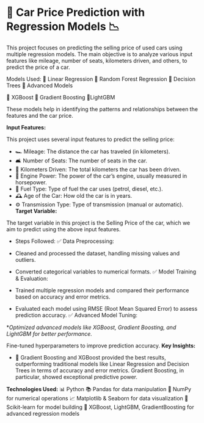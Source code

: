

# 🚗 Car Price Prediction with Regression Models 📉

This project focuses on predicting the selling price of used cars using multiple regression models. The main objective is to analyze various input features like mileage, number of seats, kilometers driven, and others, to predict the price of a car.

Models Used:
🔹 Linear Regression
🔹 Random Forest Regression
🔹 Decision Trees
🔹 Advanced Models

🔹 XGBoost
🔹 Gradient Boosting
🔹LightGBM

These models help in identifying the patterns and relationships between the features and the car price.

**Input Features:**

This project uses several input features to predict the selling price:

- 🏎️ Mileage: The distance the car has traveled (in kilometers).
- 🛋️ Number of Seats: The number of seats in the car.
- 🚗 Kilometers Driven: The total kilometers the car has been driven.
- 💨 Engine Power: The power of the car’s engine, usually measured in horsepower.
- 🌟 Fuel Type: Type of fuel the car uses (petrol, diesel, etc.).
- 🕰️ Age of the Car: How old the car is in years.
- ⚙️ Transmission Type: Type of transmission (manual or automatic).
**Target Variable:**
  
The target variable in this project is the Selling Price of the car, which we aim to predict using the above input features.

* Steps Followed:
✅ Data Preprocessing:

* Cleaned and processed the dataset, handling missing values and outliers.
* Converted categorical variables to numerical formats.
✅ Model Training & Evaluation:

* Trained multiple regression models and compared their performance based on accuracy and error metrics.
* Evaluated each model using RMSE (Root Mean Squared Error) to assess prediction accuracy.
✅ Advanced Model Tuning:

**Optimized advanced models like XGBoost, Gradient Boosting, and LightGBM for better performance.*

Fine-tuned hyperparameters to improve prediction accuracy.
**Key Insights:**
* 🔑 Gradient Boosting and XGBoost provided the best results, outperforming traditional models like Linear Regression and Decision Trees in terms of accuracy and error metrics. Gradient Boosting, in particular, showed exceptional predictive power.

**Technologies Used:**
📊 Python
📚 Pandas for data manipulation
🧮 NumPy for numerical operations
📈 Matplotlib & Seaborn for data visualization
🔧 Scikit-learn for model building
🚀 XGBoost, LightGBM, GradientBoosting for advanced regression models
